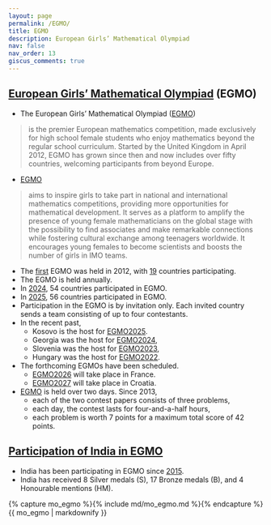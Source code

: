 ```yaml
---
layout: page
permalink: /EGMO/
title: EGMO
description: European Girls’ Mathematical Olympiad
nav: false
nav_order: 13
giscus_comments: true
---
```


## [European Girls’ Mathematical Olympiad](https://www.egmo.org/) (EGMO)

* The European Girls’ Mathematical Olympiad ([EGMO](https://www.egmo.org/))

> is the premier European mathematics competition, made exclusively for high school female students who enjoy mathematics beyond the regular school curriculum. Started by the United Kingdom in April 2012, EGMO has grown since then and now includes over fifty countries, welcoming participants from beyond Europe.
* [EGMO](https://www.egmo.org/)
> aims to inspire girls to take part in national and international mathematics competitions, providing more opportunities for mathematical development. It serves as a platform to amplify the presence of young female mathematicians on the global stage with the possibility to find associates and make remarkable connections while fostering cultural exchange among teenagers worldwide. It encourages young females to become scientists and boosts the number of girls in IMO teams.

* The [first](https://www.egmo.org/egmos/) EGMO was held in 2012, with [19](https://www.egmo.org/egmos/egmo1/) countries participating.
* The EGMO is held annually.
* In [2024](https://www.egmo.org/egmos/egmo13/), 54 countries participated in EGMO.
* In [2025](https://www.egmo.org/egmos/egmo14/), 56 countries participated in EGMO.
* Participation in the EGMO is by invitation only. Each invited country sends a team consisting of up to four contestants.
* In the recent past,
  * Kosovo is the host for [EGMO2025](https://www.egmo.org/egmos/egmo14/).
  * Georgia was the host for [EGMO2024](https://www.egmo.org/egmos/egmo13/),
  * Slovenia was the host for [EGMO2023](https://www.egmo.org/egmos/egmo12/),
  * Hungary was the host for [EGMO2022](https://www.egmo.org/egmos/egmo11/).
* The forthcoming EGMOs have been scheduled.
  * [EGMO2026](https://www.egmo.org/egmos/egmo15/) will take place in France.
  * [EGMO2027](https://www.egmo.org/egmos/egmo16/) will take place in Croatia.
* [EGMO](https://www.egmo.org/) is held over two days. Since 2013,
  * each of the two contest papers consists of three problems,
  * each day, the contest lasts for four-and-a-half hours,
  * each problem is worth 7 points for a maximum total score of 42 points.  
  
## [Participation of India in EGMO](https://www.egmo.org/countries/country35/)

* India has been participating in EGMO since [2015](https://www.egmo.org/countries/country35/).
* India has received 8 Silver medals (S), 17 Bronze medals (B), and 4 Honourable mentions (HM).

<!--
* Some of the past contestants are
  * [Anushka Aggarwal](https://www.egmo.org/people/person1429/), participated in 2019 (B), 2020 (B), 2022 (B),
  * [Ananya Rajas Ranade](https://www.egmo.org/people/person1866/), participated in 2021 (S), 2022 (B),
  * [Gunjan Aggarwal](https://www.egmo.org/people/person1867/), participated in 2022 (B), 2023 (S), 2024 (S),
  * [Sanjana Philo Chacko](https://www.egmo.org/people/person2283/), participated in 2023 (B), 2024 (S),
  * [Sunaina Pati](https://www.egmo.org/people/person2282/), participated in 2023 (S).
-->

{% capture mo_egmo %}{% include md/mo_egmo.md %}{% endcapture %}
{{ mo_egmo | markdownify }}
